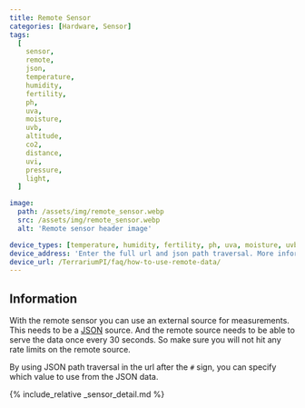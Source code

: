 ```yaml
---
title: Remote Sensor
categories: [Hardware, Sensor]
tags:
  [
    sensor,
    remote,
    json,
    temperature,
    humidity,
    fertility,
    ph,
    uva,
    moisture,
    uvb,
    altitude,
    co2,
    distance,
    uvi,
    pressure,
    light,
  ]

image:
  path: /assets/img/remote_sensor.webp
  src: /assets/img/remote_sensor.webp
  alt: 'Remote sensor header image'

device_types: [temperature, humidity, fertility, ph, uva, moisture, uvb, altitude, co2, distance, uvi, pressure, light]
device_address: 'Enter the full url and json path traversal. More information at [remote hardware](/TerrariumPI/faq/how-to-use-remote-data/).'
device_url: /TerrariumPI/faq/how-to-use-remote-data/
---
```


## Information

With the remote sensor you can use an external source for measurements. This needs to be a [JSON](https://nl.wikipedia.org/wiki/JSON) source. And the remote source needs to be able to serve the data once every 30 seconds. So make sure you will not hit any rate limits on the remote source.

By using JSON path traversal in the url after the `#` sign, you can specify which value to use from the JSON data.

{% include_relative _sensor_detail.md %}
